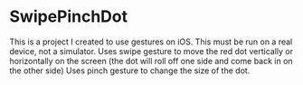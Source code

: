 # SwipePinchDot

This is a project I created to use gestures on iOS. This must be run on a real device, not a simulator.
Uses swipe gesture to move the red dot vertically or horizontally on the screen (the dot will roll off one side and come back in on the other side)
Uses pinch gesture to change the size of the dot.